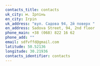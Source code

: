 ```yaml
---
contacts_title: contacts
uk_city: м. Ірпінь
en_city: Irpin
uk_address: "вул. Садова 94, 2й поверх "
en_address: Sadova Street, 94, 2nd floor
phone_main: +38 (068) 822 16 62
phone_add: ""
email: sdfvffd@gmail.com
latitude: 50.52136
longitude: 30.21936
contacts_identifier: contacts
---
```


